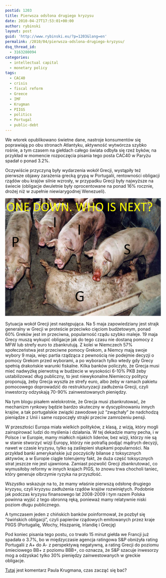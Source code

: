 ```yaml
---
postid: 1203
title: Pierwsza odsłona drugiego kryzysu
date: 2010-04-27T17:53:01+00:00
author: rybinski
layout: post
guid: 'http://www.rybinski.eu/?p=1203&lang=en'
permalink: /2010/04/pierwsza-odslona-drugiego-kryzysu/
dsq_thread_id:
  - 3163280094
categories:
  - intellectual capital
  - monetary policy
tags:
  - CAC40
  - crisis
  - fiscal reform
  - Greece
  - IMF
  - Krugman
  - PIIGS
  - politics
  - Portugal
  - public-debt
---
```

We wtorek opublikowano świetne dane, nastroje konsumentów się poprawiają po obu stronach Atlantyku, aktywność wytwórcza szybko rośnie, a tym czasem na giełdach całego świata odbyła się rzeź byków, na przykład w momencie rozpoczęcia pisania tego posta CAC40 w Paryżu spadał o ponad 3.2%.

Oczywiście przyczyną były wydarzenia wokół Grecji, wystąpiły też  pierwsze objawy zarażenia grecką grypą w Portugalii, rentowności obligacji rządów obu krajów silnie wzrosły, w przypadku Grecji były najwyższe na świecie (obligacje dwuletnie były oprocentowane na ponad 16% rocznie, drożej niż w zupełnie niewiarygodnej Wenezueli).

<p style="text-align: center;">
  <img class="aligncenter size-full wp-image-1211" title="PIIGS" src="/uploads/PIIGS1.png" alt="PIIGS" width="510" height="381" />
</p>

<!--more-->Sytuacja wokół Grecji jest następująca. Na 5 maja zapowiedziany jest strajk generalny w Grecji w proteście przeciwko cięciom budżetowym, ponad 60% Greków jest im przeciwna, popularność rządu szybko maleje. 19 maja Grecy muszą wykupić obligacje jak do tego czasu nie dostaną pomocy z MFW lub strefy euro to zbankrutują. Z kolei w Niemczech 57% społeczeństwa jest przeciwne pomocy Grekom, a Niemcy mają swoje wybory 9 maja, więc partia rządząca z pewnością nie podejmie decyzji o pomocy Grekom przed wyborami, a po wyborach tylko wtedy gdy Grecy spełnią drakońskie warunki fiskalne. Kilka banków policzyło, że Grecja musi mieć nadwyżkę pierwotną w budżecie w wysokości 6-10% PKB żeby ustabilizować dług publiczny, to jest niewykonalne.Niemieccy politycy proponują, żeby Grecja wyszła ze strefy euro, albo żeby w ramach pakietu pomocowego doprowadzić do restrukturyzacji zadłużenia Grecji, czyli inwestorzy odzyskają 70-90% zainwestowanych pieniędzy.

Na tym blogu pisałem wielokrotnie, że Grecja musi zbankrutować, że mechanizm rynkowy będzie bardzo skuteczny w dyscyplinowaniu innych krajów, a tak portugalskie związki zawodowe już “zwąchały” że nadchodzą pieniądze z Unii i same rozpoczęły strajki przeciw zamrożeniu pensji.

W przeszłości Europa miała wielkich polityków, z klasą, z wizją, który mogli zainspirować ludzi do myślenia i działania. W tej dekadzie mamy pecha, i w Polsce i w Europie, mamy miałkich nijakich liderów, bez wizji, którzy nie są w stanie stworzyć wizji Europy, którzy nie potrafią podjąć mądrych decyzji, nawet w czasie kryzysu, tylko są zaślepieni słupkami popularności. Na przykład banki amerykańskie już poczyściły bilanse z toksycznych aktywów, a w Europie ciągle tolerujemy fakt, że duża część toksycznych strat jeszcze nie jest ujawniona. Zamiast pozwolić Grecji zbankrutować, co wymusiłoby reformy w innych krajach PIGS, to znowu trwa chocholi taniec, który generuje olbrzymie ryzyka na przyszłość.

Wszystko wskazuje na to, że mamy właśnie pierwszą odsłonę drugiego kryzysu, czyli kryzysu zadłużenia rządów krajów rozwiniętych. Podobnie jak podczas kryzysu finansowego lat 2008-2009 i tym razem Polska powinna wyjść z tego obronną ręką, ponieważ mamy relatywnie niski poziom długu publicznego.

A tymczasem jeden z chińskich banków poinformował, że pozbył się “świńskich obligacji”, czyli papierów rządowych emitowanych przez kraje PIIGS (Portugalię, Włochy, Hiszpanię, Irlandię i Grecję)

Pod koniec pisania tego postu, co trwało 15 minut giełda we Francji już spadała o 3.7%, bo w międzyczasie agencja ratingowa S&P obniżyła rating Portugalii z A+ do A- z perspektywą negatywną, a rating Grecji do poziomu śmieciowego BB+ z poziomu BBB+, co oznacza, że S&P szacuje inwesorzy mog a odzyskać tylko 30% pieniędzy zainwestowanych w greckie obligacje.

[Tutaj](http://krugman.blogs.nytimes.com/2010/04/27/the-cohesion-crisis/?src=twt&twt=NytimesKrugman) jest komentarz Paula Krugmana, czas zacząć się bać?
